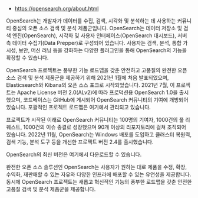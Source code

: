 - https://opensearch.org/about.html

OpenSearch는 개발자가 데이터를 수집, 검색, 시각화 및 분석하는 데 사용하는 커뮤니티 중심의 오픈 소스 검색 및 분석 제품군입니다. OpenSearch는 데이터 저장소 및 검색 엔진(OpenSearch), 시각화 및 사용자 인터페이스(OpenSearch 대시보드), 서버 측 데이터 수집기(Data Prepper)로 구성되어 있습니다. 사용자는 검색, 분석, 통합 가시성, 보안, 머신 러닝 등을 강화하는 다양한 플러그인을 통해 OpenSearch의 기능을 확장할 수 있습니다.

OpenSearch 프로젝트는 풍부한 기능 로드맵을 갖춘 안전하고 고품질의 완전한 오픈 소스 검색 및 분석 제품군을 제공하기 위해 2021년 1월에 처음 발표되었으며, Elasticsearch와 Kibana의 오픈 소스 포크로 시작되었습니다. 2021년 7월, 이 프로젝트는 Apache License 버전 2.0(ALv2)에 따라 프로덕션용 OpenSearch 1.0을 출시했으며, 코드베이스는 GitHub에 게시되어 OpenSearch 커뮤니티의 기여에 개방되어 있습니다. 포괄적인 프로젝트 로드맵은 여기에서 관리되고 있습니다.

프로젝트가 시작된 이래로 OpenSearch 커뮤니티는 100명의 기여자, 1000건의 풀 리퀘스트, 1000건의 이슈 종결로 성장했으며 90개 이상의 리포지토리에 걸쳐 조직되어 있습니다. 2022년 11월, OpenSearch는 Windows 배포를 도입하고 클러스터 복원력, 검색 기능, 분석 도구 등을 개선한 프로젝트 버전 2.4를 출시했습니다.

OpenSearch의 최신 버전은 여기에서 다운로드할 수 있습니다.

완전한 오픈 소스 솔루션인 OpenSearch는 사용자가 원하는 대로 제품을 수정, 확장, 수익화, 재판매할 수 있는 자유와 다양한 인프라에 배포할 수 있는 유연성을 제공합니다. 동시에 OpenSearch 프로젝트는 새롭고 혁신적인 기능의 풍부한 로드맵을 갖춘 안전한 고품질 검색 및 분석 제품군을 제공합니다.
